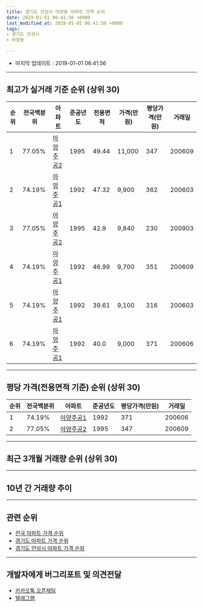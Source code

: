 ```yaml
---
title: 경기도 안성시 아양동 아파트 가격 순위
date: 2019-01-01 06:41:56 +0900
last_modified_at: 2019-01-01 06:41:56 +0900
tags:
- 경기도 안성시
- 아양동

---
```


* 마지막 업데이트 : 2019-01-01 06:41:56

---

## 최고가 실거래 기준 순위 (상위 30)


|순위|전국백분위|아파트|준공년도|전용면적|가격(만원)|평당가격(만원)|거래일|
|---|---|---|---|---|---|---|---|
|1|77.05%|[아양주공2](https://search.naver.com/search.naver?query=%EA%B2%BD%EA%B8%B0%EB%8F%84+%EC%95%88%EC%84%B1%EC%8B%9C+%EC%95%84%EC%96%91%EB%8F%99+%EC%95%84%EC%96%91%EC%A3%BC%EA%B3%B52)|1995|49.44|11,000|347|200609|
|2|74.19%|[아양주공1](https://search.naver.com/search.naver?query=%EA%B2%BD%EA%B8%B0%EB%8F%84+%EC%95%88%EC%84%B1%EC%8B%9C+%EC%95%84%EC%96%91%EB%8F%99+%EC%95%84%EC%96%91%EC%A3%BC%EA%B3%B51)|1992|47.32|9,900|362|200603|
|3|77.05%|[아양주공2](https://search.naver.com/search.naver?query=%EA%B2%BD%EA%B8%B0%EB%8F%84+%EC%95%88%EC%84%B1%EC%8B%9C+%EC%95%84%EC%96%91%EB%8F%99+%EC%95%84%EC%96%91%EC%A3%BC%EA%B3%B52)|1995|42.9|9,840|230|200903|
|4|74.19%|[아양주공1](https://search.naver.com/search.naver?query=%EA%B2%BD%EA%B8%B0%EB%8F%84+%EC%95%88%EC%84%B1%EC%8B%9C+%EC%95%84%EC%96%91%EB%8F%99+%EC%95%84%EC%96%91%EC%A3%BC%EA%B3%B51)|1992|46.99|9,700|351|200609|
|5|74.19%|[아양주공1](https://search.naver.com/search.naver?query=%EA%B2%BD%EA%B8%B0%EB%8F%84+%EC%95%88%EC%84%B1%EC%8B%9C+%EC%95%84%EC%96%91%EB%8F%99+%EC%95%84%EC%96%91%EC%A3%BC%EA%B3%B51)|1992|39.61|9,100|316|200603|
|6|74.19%|[아양주공1](https://search.naver.com/search.naver?query=%EA%B2%BD%EA%B8%B0%EB%8F%84+%EC%95%88%EC%84%B1%EC%8B%9C+%EC%95%84%EC%96%91%EB%8F%99+%EC%95%84%EC%96%91%EC%A3%BC%EA%B3%B51)|1992|40.0|9,000|371|200606|


---

## 평당 가격(전용면적 기준) 순위 (상위 30)


|순위|전국백분위|아파트|준공년도|평당가격(만원)|거래일|
|---|---|---|---|---|---|
|1|74.19%|[아양주공1](https://search.naver.com/search.naver?query=%EA%B2%BD%EA%B8%B0%EB%8F%84+%EC%95%88%EC%84%B1%EC%8B%9C+%EC%95%84%EC%96%91%EB%8F%99+%EC%95%84%EC%96%91%EC%A3%BC%EA%B3%B51)|1992|371|200606|
|2|77.05%|[아양주공2](https://search.naver.com/search.naver?query=%EA%B2%BD%EA%B8%B0%EB%8F%84+%EC%95%88%EC%84%B1%EC%8B%9C+%EC%95%84%EC%96%91%EB%8F%99+%EC%95%84%EC%96%91%EC%A3%BC%EA%B3%B52)|1995|347|200609|


---

## 최근 3개월 거래량 순위 (상위 30)


<div style="width:100%;">
    <canvas id="deal_count_ranking" height="250"></canvas>
</div>


<script>
new Chart(document.getElementById("deal_count_ranking"), {
    type: 'horizontalBar',
    data: {
        labels: ['아양주공2'],
        datasets: [{
            label: '실거래 수',
            data: [4],
            borderColor: "rgba(255, 0, 128, 1)",
            backgroundColor: "rgba(255, 0, 128, 0.5)",
            fill: false,
        }]
    },
    options: {
        responsive: true,
        title: {
            display: true,
            text: '최근 3개월 거래량 순위'
        },
        tooltips: {
            mode: 'index',
            intersect: false,
            callbacks: {
                title: function(tooltipItems, data) {
                    return "실거래 수:";
                },
                label: function(tooltipItem, data) {
                    return data.labels[tooltipItem.index] + ": " + tooltipItem.xLabel;
                }
            }
        },
        hover: {
            mode: 'nearest',
            intersect: true
        },
        scales: {
            xAxes: [{
                display: true,
                scaleLabel: {
                    display: true,
                    labelString: '실거래 수'
                },
                ticks: {
                    suggestedMin: 0,
                }
            }],
            yAxes: [{
                display: true,
                ticks: {
                    autoSkip: false,
                    callback: function(value, index, values) {
                        if (value.length > 15)
                            return value.substr(0, 13) + "...";
                        else
                            return value;
                    }
                },
                scaleLabel: {
                    display: false,
                }
            }]
        }
    }
});

</script>


---

## 10년 간 거래량 추이


<div style="width:100%;">
    <canvas id="deal_progress" height="250"></canvas>
</div>

<script>
new Chart(document.getElementById("deal_progress"), {
    type: 'line',
    data: {
        labels: ['200901','200902','200903','200904','200905','200906','200907','200908','200909','200910','200911','200912','201001','201002','201003','201004','201005','201006','201007','201008','201009','201010','201011','201012','201101','201102','201103','201104','201105','201106','201107','201108','201109','201110','201111','201112','201201','201202','201203','201204','201205','201206','201207','201208','201209','201210','201211','201212','201301','201302','201303','201304','201305','201306','201307','201308','201309','201310','201311','201312','201401','201402','201403','201404','201405','201406','201407','201408','201409','201410','201411','201412','201501','201502','201503','201504','201505','201506','201507','201508','201509','201510','201511','201512','201601','201602','201603','201604','201605','201606','201607','201608','201609','201610','201611','201612','201701','201702','201703','201704','201705','201706','201707','201708','201709','201710','201711','201712','201801','201802','201803','201804','201805','201806','201807','201808','201809','201810','201811','201812','201901'],
        datasets: [{
            label: '실거래 수',
            pointRadius: 1,
            data: [5, 13, 13, 18, 11, 7, 14, 10, 13, 15, 12, 12, 12, 10, 11, 11, 14, 8, 8, 6, 11, 6, 9, 10, 12, 9, 15, 14, 8, 10, 9, 5, 14, 20, 9, 11, 6, 6, 18, 13, 14, 14, 15, 5, 7, 9, 12, 8, 12, 6, 7, 7, 5, 7, 7, 10, 11, 13, 8, 7, 10, 4, 8, 9, 9, 6, 12, 7, 7, 9, 8, 9, 7, 10, 14, 9, 9, 7, 7, 11, 10, 11, 9, 8, 11, 11, 17, 14, 11, 7, 8, 8, 9, 10, 9, 6, 9, 5, 6, 7, 13, 10, 5, 10, 7, 6, 10, 3, 8, 11, 7, 6, 7, 5, 4, 7, 5, 13, 2, 2, 0],
            borderColor: "rgba(255, 201, 14, 1)",
            backgroundColor: "rgba(255, 201, 14, 0.5)",
            fill: true,
        }]
    },
    options: {
        responsive: true,
        title: {
            display: true,
            text: '10년간 거래량 추이'
        },
        tooltips: {
            mode: 'index',
            intersect: false,
        },
        hover: {
            mode: 'nearest',
            intersect: true
        },
        scales: {
            xAxes: [{
                display: true,
                scaleLabel: {
                    display: true,
                    labelString: '년/월'
                }
            }],
            yAxes: [{
                display: true,
                ticks: {
                    suggestedMin: 0,
                },
                scaleLabel: {
                    display: true,
                    labelString: '실거래 수'
                }
            }]
        }
    }
});

</script>


---

## 관련 순위

- [전국 아파트 가격 순위](https://inasie.github.io/apt-ranking/전국)
- [경기도 아파트 가격 순위](https://inasie.github.io/apt-ranking/경기도)
- [경기도 안성시 아파트 가격 순위](https://inasie.github.io/apt-ranking/경기도-안성시)


---

## 개발자에게 버그리포트 및 의견전달

- [카카오톡 오픈채팅](https://open.kakao.com/o/gLJUAP4)
- [텔레그램](https://t.me/inasie)

